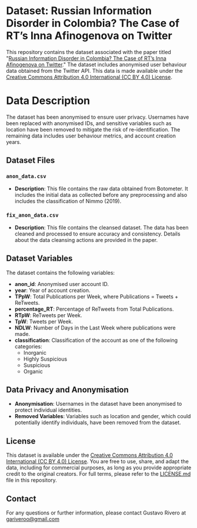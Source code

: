 # Dataset: Russian Information Disorder in Colombia? The Case of RT’s Inna Afinogenova on Twitter

This repository contains the dataset associated with the paper titled "[Russian Information Disorder in Colombia? The Case of RT’s Inna Afinogenova on Twitter](https://doi.org/10.31235/osf.io/hjexb)." The dataset includes anonymised user behaviour data obtained from the Twitter API. This data is made available under the [Creative Commons Attribution 4.0 International (CC BY 4.0) License](https://creativecommons.org/licenses/by/4.0/).

# Data Description

The dataset has been anonymised to ensure user privacy. Usernames have been replaced with anonymised IDs, and sensitive variables such as location have been removed to mitigate the risk of re-identification. The remaining data includes user behaviour metrics, and account creation years.

## Dataset Files

### `anon_data.csv`

- **Description**: This file contains the raw data obtained from Botometer. It includes the initial data as collected before any preprocessing and also includes the classification of Nimmo (2019).

### `fix_anon_data.csv`

- **Description**: This file contains the cleansed dataset. The data has been cleaned and processed to ensure accuracy and consistency. Details about the data cleansing actions are provided in the paper.

## Dataset Variables

The dataset contains the following variables:

- **anon_id**: Anonymised user account ID.
- **year**: Year of account creation.
- **TPpW**: Total Publications per Week, where Publications = Tweets + ReTweets.
- **percentage_RT**: Percentage of ReTweets from Total Publications.
- **RTpW**: ReTweets per Week.
- **TpW**: Tweets per Week.
- **NDLW**: Number of Days in the Last Week where publications were made.
- **classification**: Classification of the account as one of the following categories:
  - Inorganic
  - Highly Suspicious
  - Suspicious
  - Organic

## Data Privacy and Anonymisation

- **Anonymisation**: Usernames in the dataset have been anonymised to protect individual identities.
- **Removed Variables**: Variables such as location and gender, which could potentially identify individuals, have been removed from the dataset.

## License

This dataset is available under the [Creative Commons Attribution 4.0 International (CC BY 4.0) License](https://creativecommons.org/licenses/by/4.0/). You are free to use, share, and adapt the data, including for commercial purposes, as long as you provide appropriate credit to the original creators. For full terms, please refer to the [LICENSE.md](LICENSE.md) file in this repository.

## Contact

For any questions or further information, please contact Gustavo Rivero at gariveroo@gmail.com

